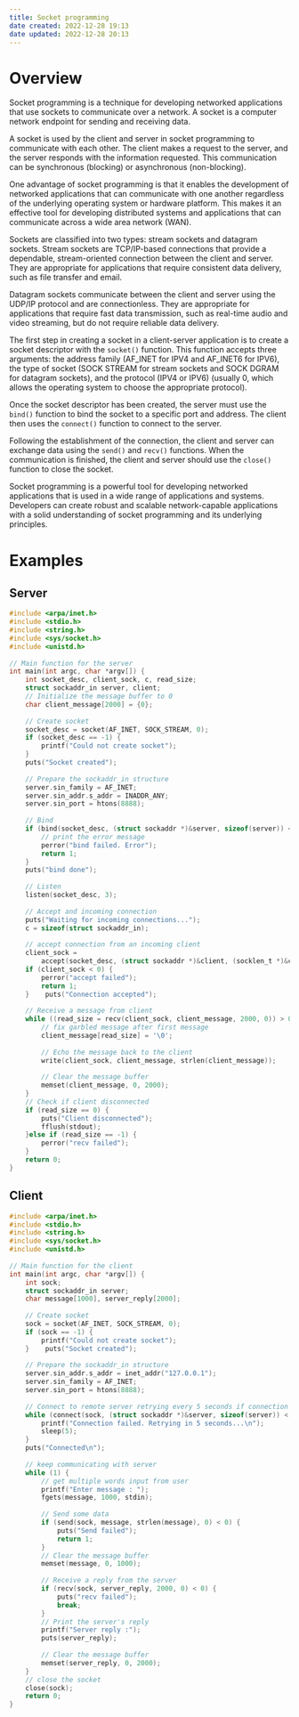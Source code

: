 ```yaml
---
title: Socket programming
date created: 2022-12-28 19:13
date updated: 2022-12-28 20:13
---
```


# Overview

Socket programming is a technique for developing networked applications that use sockets to communicate over a network. A socket is a computer network endpoint for sending and receiving data.

A socket is used by the client and server in socket programming to communicate with each other. The client makes a request to the server, and the server responds with the information requested. This communication can be synchronous (blocking) or asynchronous (non-blocking).

One advantage of socket programming is that it enables the development of networked applications that can communicate with one another regardless of the underlying operating system or hardware platform. This makes it an effective tool for developing distributed systems and applications that can communicate across a wide area network (WAN).

Sockets are classified into two types: stream sockets and datagram sockets. Stream sockets are TCP/IP-based connections that provide a dependable, stream-oriented connection between the client and server. They are appropriate for applications that require consistent data delivery, such as file transfer and email.

Datagram sockets communicate between the client and server using the UDP/IP protocol and are connectionless. They are appropriate for applications that require fast data transmission, such as real-time audio and video streaming, but do not require reliable data delivery.

The first step in creating a socket in a client-server application is to create a socket descriptor with the `socket()` function. This function accepts three arguments: the address family (AF_INET for IPV4 and AF_INET6 for IPV6), the type of socket (SOCK STREAM for stream sockets and SOCK DGRAM for datagram sockets), and the protocol (IPV4 or IPV6) (usually 0, which allows the operating system to choose the appropriate protocol).

Once the socket descriptor has been created, the server must use the `bind()` function to bind the socket to a specific port and address. The client then uses the `connect()` function to connect to the server.

Following the establishment of the connection, the client and server can exchange data using the `send()` and `recv()` functions. When the communication is finished, the client and server should use the `close()` function to close the socket.

Socket programming is a powerful tool for developing networked applications that is used in a wide range of applications and systems. Developers can create robust and scalable network-capable applications with a solid understanding of socket programming and its underlying principles.

# Examples

## Server

```c
#include <arpa/inet.h>  
#include <stdio.h>  
#include <string.h>  
#include <sys/socket.h>  
#include <unistd.h>  
  
// Main function for the server  
int main(int argc, char *argv[]) {  
    int socket_desc, client_sock, c, read_size;  
    struct sockaddr_in server, client;  
    // Initialize the message buffer to 0  
    char client_message[2000] = {0};  
  
    // Create socket  
    socket_desc = socket(AF_INET, SOCK_STREAM, 0);  
    if (socket_desc == -1) {  
        printf("Could not create socket");  
    }
    puts("Socket created");  
  
    // Prepare the sockaddr_in structure  
    server.sin_family = AF_INET;  
    server.sin_addr.s_addr = INADDR_ANY;  
    server.sin_port = htons(8888);  
  
    // Bind  
    if (bind(socket_desc, (struct sockaddr *)&server, sizeof(server)) < 0) {  
        // print the error message  
        perror("bind failed. Error");  
        return 1;  
    }
    puts("bind done");  
  
    // Listen  
    listen(socket_desc, 3);  
  
    // Accept and incoming connection  
    puts("Waiting for incoming connections...");  
    c = sizeof(struct sockaddr_in);  
  
    // accept connection from an incoming client  
    client_sock =  
        accept(socket_desc, (struct sockaddr *)&client, (socklen_t *)&c);  
    if (client_sock < 0) {  
        perror("accept failed");  
        return 1;  
    }    puts("Connection accepted");  
  
    // Receive a message from client  
    while ((read_size = recv(client_sock, client_message, 2000, 0)) > 0) {  
        // fix garbled message after first message  
        client_message[read_size] = '\0';  
  
        // Echo the message back to the client  
        write(client_sock, client_message, strlen(client_message));  
  
        // Clear the message buffer  
        memset(client_message, 0, 2000);  
    }  
    // Check if client disconnected  
    if (read_size == 0) {  
        puts("Client disconnected");  
        fflush(stdout);  
    }else if (read_size == -1) {  
        perror("recv failed");  
    }  
    return 0;  
}
```

## Client

```c
#include <arpa/inet.h>  
#include <stdio.h>  
#include <string.h>  
#include <sys/socket.h>  
#include <unistd.h>  
  
// Main function for the client  
int main(int argc, char *argv[]) {  
    int sock;  
    struct sockaddr_in server;  
    char message[1000], server_reply[2000];  
  
    // Create socket  
    sock = socket(AF_INET, SOCK_STREAM, 0);  
    if (sock == -1) {  
        printf("Could not create socket");  
    }    puts("Socket created");  
  
    // Prepare the sockaddr_in structure  
    server.sin_addr.s_addr = inet_addr("127.0.0.1");  
    server.sin_family = AF_INET;  
    server.sin_port = htons(8888);  
  
    // Connect to remote server retrying every 5 seconds if connection fails and print status  
    while (connect(sock, (struct sockaddr *)&server, sizeof(server)) < 0) {  
        printf("Connection failed. Retrying in 5 seconds...\n");  
        sleep(5);  
    }  
    puts("Connected\n");  
  
    // keep communicating with server  
    while (1) {  
        // get multiple words input from user  
        printf("Enter message : ");  
        fgets(message, 1000, stdin);  
  
        // Send some data  
        if (send(sock, message, strlen(message), 0) < 0) {  
            puts("Send failed");  
            return 1;  
        }  
        // Clear the message buffer  
        memset(message, 0, 1000);  
  
        // Receive a reply from the server  
        if (recv(sock, server_reply, 2000, 0) < 0) {  
            puts("recv failed");  
            break;  
        }  
        // Print the server's reply  
        printf("Server reply :");  
        puts(server_reply);  
  
        // Clear the message buffer  
        memset(server_reply, 0, 2000);  
    }  
    // close the socket  
    close(sock);  
    return 0;  
}
```
